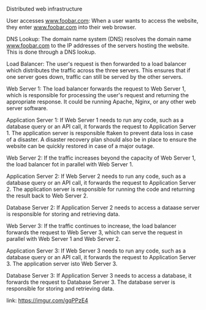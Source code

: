 
Distributed web infrastructure

User accesses www.foobar.com:
When a user wants to access the website, they enter www.foobar.com into their web browser.

DNS Lookup:
The domain name system (DNS) resolves the domain name www.foobar.com to the IP addresses of the servers hosting the website. This is done through a DNS lookup.

Load Balancer:
The user's request is then forwarded to a load balancer which distributes the traffic across the three servers. This ensures that if one server goes down, traffic can still be served by the other servers.

Web Server 1:
The load balancer forwards the request to Web Server 1, which is responsible for processing the user's request and returning the appropriate response. It could be running Apache, Nginx, or any other web server software.

Application Server 1:
If Web Server 1 needs to run any code, such as a database query or an API call, it forwards the request to Application Server 1. The application server is responsible ftaken to prevent data loss in case of a disaster. A disaster recovery plan should also be in place to ensure the website can be quickly restored in case of a major outage.

Web Server 2:
If the traffic increases beyond the capacity of Web Server 1, the load balancer fot in parallel with Web Server 1.

Application Server 2:
If Web Server 2 needs to run any code, such as a database query or an API call, it forwards the request to Application Server 2. The application server is responsible for running the code and returning the result back to Web Server 2.

Database Server 2:
If Application Server 2 needs to access a dataase server is responsible for storing and retrieving data.

Web Server 3:
If the traffic continues to increase, the load balancer forwards the request to Web Server 3, which can serve the request in parallel with Web Server 1 and Web Server 2.

Application Server 3:
If Web Server 3 needs to run any code, such as a database query or an API call, it forwards the request to Application Server 3. The application server isto Web Server 3.

Database Server 3:
If Application Server 3 needs to access a database, it forwards the request to Database Server 3. The database server is responsible for storing and retrieving data.

link: https://imgur.com/gqPPzE4
